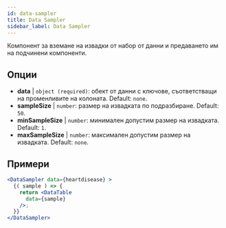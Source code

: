 ```yaml
---
id: data-sampler 
title: Data Sampler
sidebar_label: Data Sampler
---
```


Компонент за вземане на извадки от набор от данни и предаването им на подчинени компоненти.

## Опции

* __data__ | `object (required)`: обект от данни с ключове, съответстващи на променливите на колоната. Default: `none`.
* __sampleSize__ | `number`: размер на извадката по подразбиране. Default: `50`.
* __minSampleSize__ | `number`: минимален допустим размер на извадката. Default: `1`.
* __maxSampleSize__ | `number`: максимален допустим размер на извадката. Default: `none`.


## Примери

```jsx live
<DataSampler data={heartdisease} >
  {( sample ) => {
    return <DataTable
      data={sample}
    />;
  }}
</DataSampler>
```

